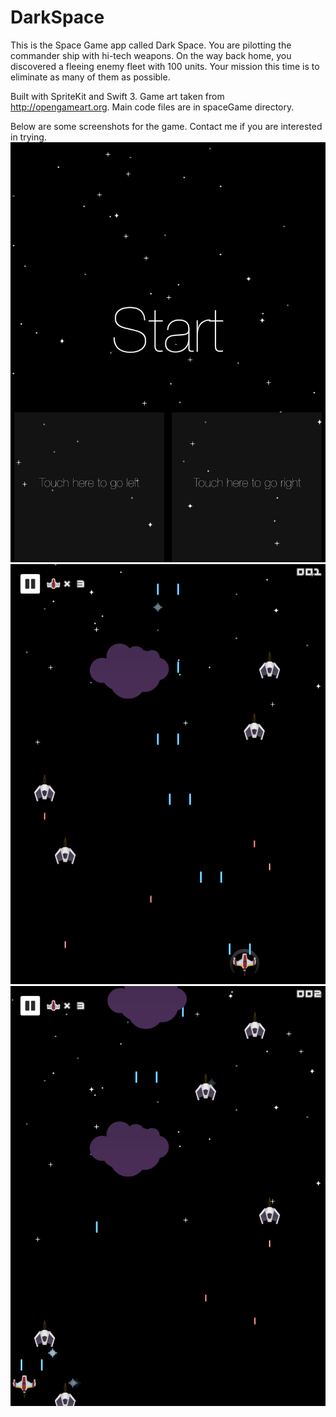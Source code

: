 # DarkSpace
This is the Space Game app called Dark Space.
You are pilotting the commander ship with hi-tech weapons. On the way back home, you discovered a fleeing enemy fleet with 100 units. Your mission this time is to eliminate as many of them as possible.

Built with SpriteKit and Swift 3. Game art taken from http://opengameart.org. Main code files are in spaceGame directory.

Below are some screenshots for the game. Contact me if you are interested in trying.
![Alt text](Screenshots/screenshot1.png?raw=true "Screenshot1")
![Alt text](Screenshots/screenshot2.png?raw=true "Screenshot2")
![Alt text](Screenshots/screenshot3.png?raw=true "Screenshot3")

